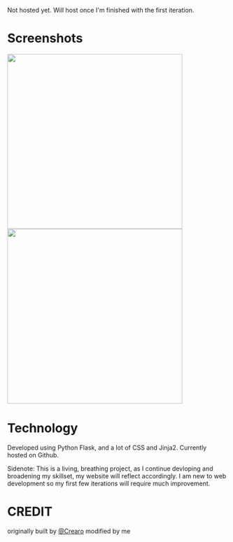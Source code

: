 Not hosted yet. Will host once I'm finished with the first iteration.

# Screenshots
<p float="left">
  <img src="https://raw.githubusercontent.com/jbrydie/portfolio-site/master/screenshots/home.png" width="400">
  <img src="https://raw.githubusercontent.com/crearo/portfolio-site/master/screenshots/projects.png" width="400">
</p>

# Technology

Developed using Python Flask, and a lot of CSS and Jinja2.
Currently hosted on Github. 

Sidenote: This is a living, breathing project, as I continue devloping and broadening my skillset, my website will reflect accordingly. I am new to web development so my first few iterations will require much improvement. 



# CREDIT
originally built by [@Crearo](https://github.com/crearo/)
modified by me
